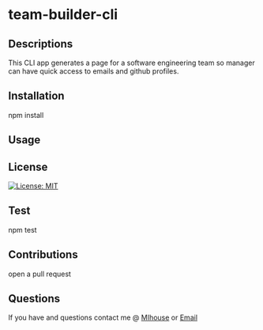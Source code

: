 # team-builder-cli

## Descriptions
This CLI app generates  a page for a software engineering team so manager can have quick access to emails and github profiles. 
## Installation
npm install
## Usage

## License
[![License: MIT](https://img.shields.io/badge/License-MIT-yellow.svg)](https://opensource.org/licenses/MIT)
## Test
npm test
## Contributions
open a pull request
## Questions 
If you have and questions contact me @ [MIhouse](https://github.com/MIllhouse36) or [Email](https://Millhousekevin@gmail.com)
